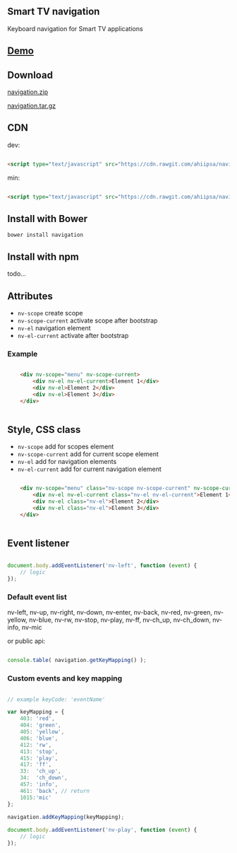 ## Smart TV navigation

Keyboard navigation for Smart TV applications

## [Demo](http://ahiipsa.github.io/navigation/demo/navigation.html)

## Download
 
[navigation.zip](https://github.com/ahiipsa/navigation/zipball/master)

[navigation.tar.gz](https://github.com/ahiipsa/navigation/tarball/master)



## CDN

dev:

```html

<script type="text/javascript" src="https://cdn.rawgit.com/ahiipsa/navigation/1.0.3/dist/navigation.js"></script>

```

min:

```html

<script type="text/javascript" src="https://cdn.rawgit.com/ahiipsa/navigation/1.0.3/dist/navigation.min.js"></script>

```

## Install with Bower

`bower install navigation`

## Install with npm

todo...
 
## Attributes

- `nv-scope` create scope
- `nv-scope-current` activate scope after bootstrap
- `nv-el` navigation element
- `nv-el-current` activate after bootstrap

### Example
```html

    <div nv-scope="menu" nv-scope-current>
        <div nv-el nv-el-current>Element 1</div>
        <div nv-el>Element 2</div>
        <div nv-el>Element 3</div>
    </div>
    
```

## Style, CSS class

- `nv-scope` add for scopes element
- `nv-scope-current` add for current scope element
- `nv-el` add for navigation elements
- `nv-el-current` add for current navigation element

```html

    <div nv-scope="menu" class="nv-scope nv-scope-current" nv-scope-current>
        <div nv-el nv-el-current class="nv-el nv-el-current">Element 1</div>
        <div nv-el class="nv-el">Element 2</div>
        <div nv-el class="nv-el">Element 3</div>
    </div>
    
```

## Event listener

```js

document.body.addEventListener('nv-left', function (event) {
    // logic
});

```

### Default event list

nv-left, nv-up, nv-right, nv-down, nv-enter, nv-back, nv-red, nv-green, nv-yellow, nv-blue, nv-rw, nv-stop, nv-play, nv-ff, nv-ch_up, nv-ch_down, nv-info, nv-mic

or public api:

```js

console.table( navigation.getKeyMapping() );

```

### Custom events and key mapping

```js

// example keyCode: 'eventName'

var keyMapping = {
    403: 'red',
    404: 'green',
    405: 'yellow',
    406: 'blue',
    412: 'rw',
    413: 'stop',
    415: 'play',
    417: 'ff',
    33:  'ch_up',
    34:  'ch_down',
    457: 'info',
    461: 'back', // return
    1015:'mic'
};

navigation.addKeyMapping(keyMapping);
 
document.body.addEventListener('nv-play', function (event) {
    // logic
});

```